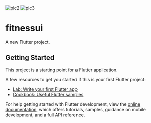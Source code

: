 ![pic2](https://user-images.githubusercontent.com/110900935/197596753-07ef95d6-a8ed-4db9-b4fd-dbb9cd0047ba.png)
![pic3](https://user-images.githubusercontent.com/110900935/197596630-e101da5b-29da-4d73-a2dd-099f2303e5b9.png)
# fitnessui

A new Flutter project.

## Getting Started

This project is a starting point for a Flutter application.

A few resources to get you started if this is your first Flutter project:

- [Lab: Write your first Flutter app](https://docs.flutter.dev/get-started/codelab)
- [Cookbook: Useful Flutter samples](https://docs.flutter.dev/cookbook)

For help getting started with Flutter development, view the
[online documentation](https://docs.flutter.dev/), which offers tutorials,
samples, guidance on mobile development, and a full API reference.
